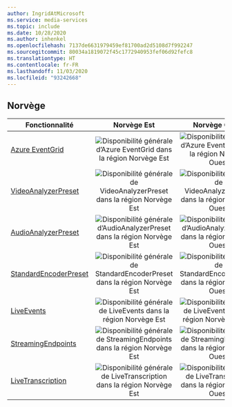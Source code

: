```yaml
---
author: IngridAtMicrosoft
ms.service: media-services
ms.topic: include
ms.date: 10/28/2020
ms.author: inhenkel
ms.openlocfilehash: 7137de6631979459ef81700ad2d5108d7f992247
ms.sourcegitcommit: 80034a1819072f45c1772940953fef06d92fefc8
ms.translationtype: HT
ms.contentlocale: fr-FR
ms.lasthandoff: 11/03/2020
ms.locfileid: "93242668"
---
```

<!--Feature availability in region-->
## <a name="norway"></a>Norvège

| Fonctionnalité | Norvège Est | Norvège Ouest |
| --- | :---: | :---: |
| [Azure EventGrid](../reacting-to-media-services-events.md) |![Disponibilité générale d’Azure EventGrid dans la région Norvège Est](../media/azure-clouds-regions/planned-active.svg)  |![Disponibilité générale d’Azure EventGrid dans la région Norvège Ouest](../media/azure-clouds-regions/planned-active.svg) |
| [VideoAnalyzerPreset](../analyzing-video-audio-files-concept.md) |![Disponibilité générale de VideoAnalyzerPreset dans la région Norvège Est](../media/azure-clouds-regions/planned-active.svg)  | ![Disponibilité générale de VideoAnalyzerPreset dans la région Norvège Ouest](../media/azure-clouds-regions/planned-active.svg) |
| [AudioAnalyzerPreset](../analyzing-video-audio-files-concept.md) |![Disponibilité générale d’AudioAnalyzerPreset dans la région Norvège Est](../media/azure-clouds-regions/planned-active.svg)  | ![Disponibilité générale d’AudioAnalyzerPreset dans la région Norvège Ouest](../media/azure-clouds-regions/planned-active.svg) |
| [StandardEncoderPreset](../encoding-concept.md) |![Disponibilité générale de StandardEncoderPreset dans la région Norvège Est](../media/azure-clouds-regions/planned-active.svg)  | ![Disponibilité générale de StandardEncoderPreset dans la région Norvège Ouest](../media/azure-clouds-regions/planned-active.svg) |
| [LiveEvents](../live-streaming-overview.md) |![Disponibilité générale de LiveEvents dans la région Norvège Est](../media/azure-clouds-regions/planned-active.svg)  | ![Disponibilité générale de LiveEvents dans la région Norvège Ouest](../media/azure-clouds-regions/planned-active.svg) |
| [StreamingEndpoints](../streaming-endpoint-concept.md) |![Disponibilité générale de StreamingEndpoints dans la région Norvège Est](../media/azure-clouds-regions/planned-active.svg) | ![Disponibilité générale de StreamingEndpoints dans la région Norvège Ouest](../media/azure-clouds-regions/planned-active.svg) |
| [LiveTranscription](../live-transcription.md) |![Disponibilité générale de LiveTranscription dans la région Norvège Est](../media/azure-clouds-regions/planned-active.svg) |![Disponibilité générale de LiveTranscription dans la région Norvège Ouest](../media/azure-clouds-regions/planned-active.svg) |
